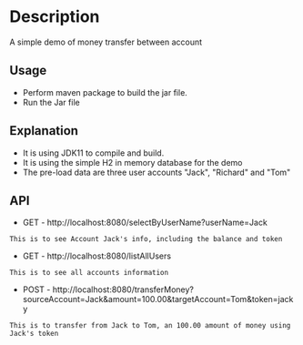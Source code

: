 # Description

A simple demo of money transfer between account

## Usage

 - Perform maven package to build the jar file.
 - Run the Jar file


## Explanation

 - It is using JDK11 to compile and build.
 - It is using the simple H2 in memory database for the demo
 - The pre-load data are three user accounts "Jack", "Richard" and "Tom"

## API

 - GET - http://localhost:8080/selectByUserName?userName=Jack
 ```
 This is to see Account Jack's info, including the balance and token
 ```
 - GET - http://localhost:8080/listAllUsers
 ```
 This is to see all accounts information
 ```
 - POST - http://localhost:8080/transferMoney?sourceAccount=Jack&amount=100.00&targetAccount=Tom&token=jacky
 ```
 This is to transfer from Jack to Tom, an 100.00 amount of money using Jack's token
 ```
